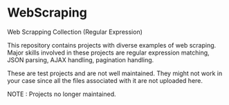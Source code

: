 # WebScraping
Web Scrapping Collection (Regular Expression)

This repository contains projects with diverse examples of web scraping. Major skills involved in these projects are regular expression matching, JSON parsing, AJAX handling, pagination handling.

These are test projects and are not well maintained. They might not work in your case since all the files associated with it are not uploaded here.


NOTE : Projects no longer maintained.
